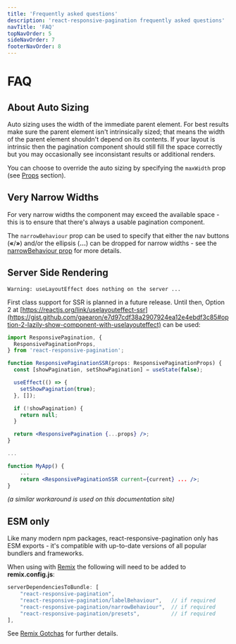 ```yaml
---
title: 'Frequently asked questions'
description: 'react-responsive-pagination frequently asked questions'
navTitle: 'FAQ'
topNavOrder: 5
sideNavOrder: 7
footerNavOrder: 8
---
```


# FAQ

## About Auto Sizing

Auto sizing uses the width of the immediate parent element. For best results make sure the parent element isn't intrinsically sized; that means the width of the parent element shouldn't depend on its contents. If your layout is intrinsic then the pagination component should still fill the space correctly but you may occasionally see inconsistant results or additional renders.

You can choose to override the auto sizing by specifying the `maxWidth` prop (see [Props](/props) section).

## Very Narrow Widths

For very narrow widths the component may exceed the available space - this is to ensure that there's always a usable pagination component.

The `narrowBehaviour` prop can be used to specify that either the nav buttons (**«**/**»**) and/or the ellipsis (**…**) can be dropped for narrow widths - see the [narrowBehaviour prop](/props#misc-props) for more details.

## Server Side Rendering

`Warning: useLayoutEffect does nothing on the server ...`

First class support for SSR is planned in a future release. Until then, Option 2 at [https://reactjs.org/link/uselayouteffect-ssr](https://gist.github.com/gaearon/e7d97cdf38a2907924ea12e4ebdf3c85#option-2-lazily-show-component-with-uselayouteffect) can be used:

```jsx
import ResponsivePagination, {
  ResponsivePaginationProps,
} from 'react-responsive-pagination';

function ResponsivePaginationSSR(props: ResponsivePaginationProps) {
  const [showPagination, setShowPagination] = useState(false);

  useEffect(() => {
    setShowPagination(true);
  }, []);

  if (!showPagination) {
    return null;
  }

  return <ResponsivePagination {...props} />;
}

...

function MyApp() {
    ...
    return <ResponsivePaginationSSR current={current} ... />;
}

```

_(a similar workaround is used on this documentation site)_

## ESM only

Like many modern npm packages, react-responsive-pagination only has ESM exports - it's compatible with up-to-date versions of all popular bundlers and frameworks.

When using with [Remix](https://remix.run) the following will need to be added to **remix.config.js**:

```js
serverDependenciesToBundle: [
    "react-responsive-pagination",
    "react-responsive-pagination/labelBehaviour",   // if required
    "react-responsive-pagination/narrowBehaviour",  // if required
    "react-responsive-pagination/presets",          // if required
],
```

See [Remix Gotchas](https://remix.run/docs/en/main/pages/gotchas#md-importing-esm-packages) for further details.
